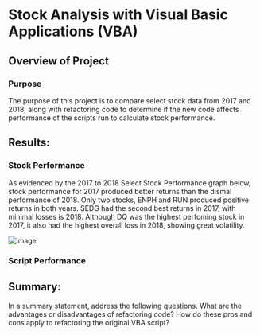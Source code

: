 


# Stock Analysis with Visual Basic Applications (VBA)

## Overview of Project

### Purpose
The purpose of this project is to compare select stock data from 2017 and 2018, along with refactoring code to determine if the new code affects performance of the scripts run to calculate stock performance.


## Results: 
### Stock Performance
As evidenced by the 2017 to 2018 Select Stock Performance graph below, stock performance for 2017 produced better returns than the dismal performance of 2018. Only two stocks, ENPH and RUN produced positive returns in both years.  SEDG had the second best returns in 2017, with minimal losses is 2018.  Although DQ was the highest perfoming stock in 2017, it also had the highest overall loss in 2018, showing great volatility.

![image](https://user-images.githubusercontent.com/102322707/166079568-b36c57c3-ad69-4a4a-bec8-812a360d6bc9.png)

### Script Performance


## Summary: 
In a summary statement, address the following questions.
What are the advantages or disadvantages of refactoring code?
How do these pros and cons apply to refactoring the original VBA script?
